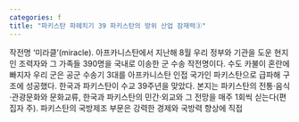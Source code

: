 ```yaml
---
categories: f
title: "파키스탄 파헤치기 39 파키스탄의 방위 산업 잠재력③"
---
```

작전명 ‘미라클’(miracle). 아프카니스탄에서 지난해 8월 우리 정부와 기관을 도운 현지인 조력자와 그 가족들 390명을 국내로 이송한 군 수송 작전명이다. 수도 카불이 혼란에 빠지자 우리 군은 공군 수송기 3대를 아프카니스탄 인접 국가인 파키스탄으로 급파해 구조에 성공했다. 한국과 파키스탄이 수교 39주년을 맞았다. 본지는 파키스탄의 전통·음식·관광문화와 문화교류, 한국과 파키스탄의 민간·외교와 그 전망을 매주 1회씩 싣는다(편집자 주).																파키스탄의 국방제조 부문은 강력한 경제와 국방력 향상에 직접